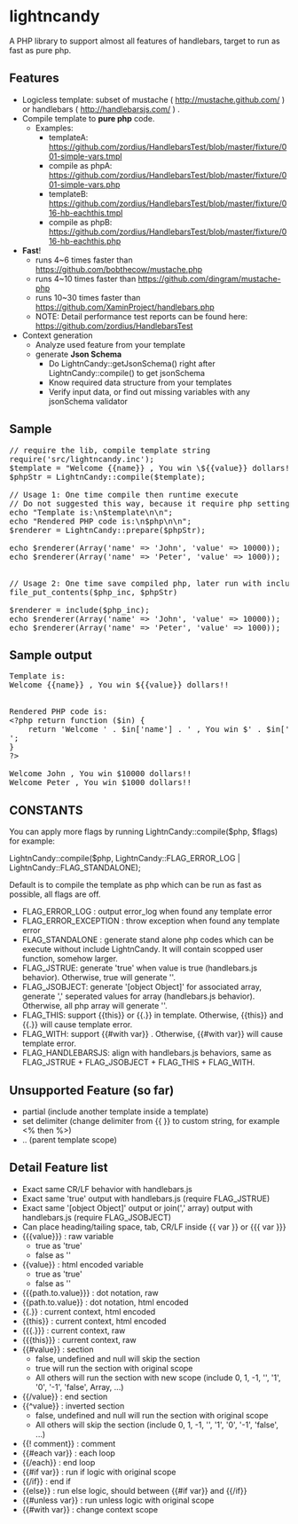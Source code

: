 lightncandy
===========

A PHP library to support almost all features of handlebars, target to run as fast as pure php.

Features
--------

* Logicless template: subset of mustache ( http://mustache.github.com/ ) or handlebars ( http://handlebarsjs.com/ ) .
* Compile template to <B>pure php</B> code.
   * Examples:
      * templateA: https://github.com/zordius/HandlebarsTest/blob/master/fixture/001-simple-vars.tmpl
      * compile as phpA: https://github.com/zordius/HandlebarsTest/blob/master/fixture/001-simple-vars.php
      * templateB: https://github.com/zordius/HandlebarsTest/blob/master/fixture/016-hb-eachthis.tmpl
      * compile as phpB: https://github.com/zordius/HandlebarsTest/blob/master/fixture/016-hb-eachthis.php
* <B>Fast</B>!
   * runs 4~6 times faster than https://github.com/bobthecow/mustache.php
   * runs 4~10 times faster than https://github.com/dingram/mustache-php
   * runs 10~30 times faster than https://github.com/XaminProject/handlebars.php
   * NOTE: Detail performance test reports can be found here: https://github.com/zordius/HandlebarsTest
* Context generation
   * Analyze used feature from your template
   * generate <B>Json Schema</B>
      * Do LightnCandy::getJsonSchema() right after LightnCandy::compile() to get jsonSchema
      * Know required data structure from your templates
      * Verify input data, or find out missing variables with any jsonSchema validator

Sample
------
<pre>
// require the lib, compile template string
require('src/lightncandy.inc');
$template = "Welcome {{name}} , You win \${{value}} dollars!!\n";
$phpStr = LightnCandy::compile($template);

// Usage 1: One time compile then runtime execute
// Do not suggested this way, because it require php setting allow_url_fopen=1 and and allow_url_fopen=1, not secure.
echo "Template is:\n$template\n\n";
echo "Rendered PHP code is:\n$php\n\n";
$renderer = LightnCandy::prepare($phpStr);

echo $renderer(Array('name' => 'John', 'value' => 10000));
echo $renderer(Array('name' => 'Peter', 'value' => 1000));


// Usage 2: One time save compiled php, later run with include
file_put_contents($php_inc, $phpStr)

$renderer = include($php_inc);
echo $renderer(Array('name' => 'John', 'value' => 10000));
echo $renderer(Array('name' => 'Peter', 'value' => 1000));
</pre>

Sample output
-------------
<pre>
Template is:
Welcome {{name}} , You win ${{value}} dollars!!


Rendered PHP code is:
&lt;?php return function ($in) {
    return 'Welcome ' . $in['name'] . ' , You win $' . $in['value'] . ' dollars!!
';
}
?&gt;

Welcome John , You win $10000 dollars!!
Welcome Peter , You win $1000 dollars!!
</pre>

CONSTANTS
---------

You can apply more flags by running LightnCandy::compile($php, $flags)
for example:

LightnCandy::compile($php, LightnCandy::FLAG_ERROR_LOG | LightnCandy::FLAG_STANDALONE);

Default is to compile the template as php which can be run as fast as possible, all flags are off.

* FLAG_ERROR_LOG : output error_log when found any template error
* FLAG_ERROR_EXCEPTION : throw exception when found any template error
* FLAG_STANDALONE : generate stand alone php codes which can be execute without include LightnCandy. It will contain scopped user function, somehow larger.
* FLAG_JSTRUE: generate 'true' when value is true (handlebars.js behavior). Otherwise, true will generate ''.
* FLAG_JSOBJECT: generate '[object Object]' for associated array, generate ',' seperated values for array (handlebars.js behavior). Otherwise, all php array will generate ''.
* FLAG_THIS: support {{this}} or {{.}} in template. Otherwise, {{this}} and {{.}} will cause template error.
* FLAG_WITH: support {{#with var}} . Otherwise, {{#with var}} will cause template error.
* FLAG_HANDLEBARSJS: align with handlebars.js behaviors, same as FLAG_JSTRUE + FLAG_JSOBJECT + FLAG_THIS + FLAG_WITH.

Unsupported Feature (so far)
----------------------------

* partial (include another template inside a template)
* set delimiter (change delimiter from {{ }} to custom string, for example <% then %>)
* .. (parent template scope)

Detail Feature list
-------------------

* Exact same CR/LF behavior with handlebars.js
* Exact same 'true' output with handlebars.js (require FLAG_JSTRUE)
* Exact same '[object Object]' output or join(',' array) output with handlebars.js (require FLAG_JSOBJECT)
* Can place heading/tailing space, tab, CR/LF inside {{ var }} or {{{ var }}}
* {{{value}}} : raw variable
   * true as 'true'
   * false as ''
* {{value}} : html encoded variable
   * true as 'true'
   * false as ''
* {{{path.to.value}}} : dot notation, raw
* {{path.to.value}} : dot notation, html encoded
* {{.}} : current context, html encoded
* {{this}} : current context, html encoded
* {{{.}}} : current context, raw
* {{{this}}} : current context, raw
* {{#value}} : section
   * false, undefined and null will skip the section
   * true will run the section with original scope
   * All others will run the section with new scope (include 0, 1, -1, '', '1', '0', '-1', 'false', Array, ...)
* {{/value}} : end section
* {{^value}} : inverted section
   * false, undefined and null will run the section with original scope
   * All others will skip the section (include 0, 1, -1, '', '1', '0', '-1', 'false', ...)
* {{! comment}} : comment
* {{#each var}} : each loop
* {{/each}} : end loop
* {{#if var}} : run if logic with original scope
* {{/if}} : end if
* {{else}} : run else logic, should between {{#if var}} and {{/if}}
* {{#unless var}} : run unless logic with original scope
* {{#with var}} : change context scope
